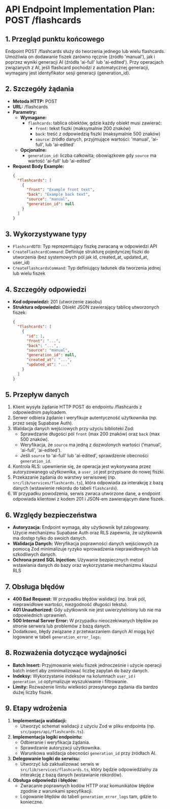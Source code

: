 # API Endpoint Implementation Plan: POST /flashcards

## 1. Przegląd punktu końcowego

Endpoint POST /flashcards służy do tworzenia jednego lub wielu flashcards. Umożliwia on dodawanie fiszek zarówno ręcznie (źródło 'manual'), jak i poprzez wyniki generacji AI (źródła 'ai-full' lub 'ai-edited'). Przy operacjach związanych z AI, jeśli flashcard pochodzi z automatycznej generacji, wymagany jest identyfikator sesji generacji (generation_id).

## 2. Szczegóły żądania

- **Metoda HTTP:** POST
- **URL:** /flashcards
- **Parametry:**
  - **Wymagane:**
    - `flashcards`: tablica obiektów, gdzie każdy obiekt musi zawierać:
      - `front`: tekst fiszki (maksymalnie 200 znaków)
      - `back`: treść z odpowiedzią fiszki (maksymalnie 500 znaków)
      - `source`: źródło danych, przyjmujące wartości: 'manual', 'ai-full', lub 'ai-edited'
  - **Opcjonalne:**
    - `generation_id`: liczba całkowita; obowiązkowe gdy `source` ma wartość 'ai-full' lub 'ai-edited'
- **Request Body Example:**
  ```json
  {
    "flashcards": [
      {
        "front": "Example front text",
        "back": "Example back text",
        "source": "manual",
        "generation_id": null
      }
    ]
  }
  ```

## 3. Wykorzystywane typy

- `FlashcardDTO`: Typ reprezentujący fiszkę zwracaną w odpowiedzi API
- `CreateFlashcardCommand`: Definiuje strukturę pojedynczej fiszki do utworzenia (bez systemowych pól jak id, created_at, updated_at, user_id)
- `CreateFlashcardsCommand`: Typ definiujący ładunek dla tworzenia jednej lub wielu fiszek

## 4. Szczegóły odpowiedzi

- **Kod odpowiedzi:** 201 (utworzenie zasobu)
- **Struktura odpowiedzi:** Obiekt JSON zawierający tablicę utworzonych fiszek:
  ```json
  {
    "flashcards": [
      {
        "id": 1,
        "front": "...",
        "back": "...",
        "source": "manual",
        "generation_id": null,
        "created_at": "...",
        "updated_at": "..."
      }
    ]
  }
  ```

## 5. Przepływ danych

1. Klient wysyła żądanie HTTP POST do endpointu /flashcards z odpowiednim payloadem.
2. Serwer odbiera żądanie i weryfikuje autentyczność użytkownika (np. przez sesję Supabase Auth).
3. Walidacja danych wejściowych przy użyciu biblioteki Zod:
   - Sprawdzanie długości pól `front` (max 200 znaków) oraz `back` (max 500 znaków).
   - Weryfikacja, że `source` ma jedną z dozwolonych wartości ('manual', 'ai-full', 'ai-edited').
   - Jeśli `source` to 'ai-full' lub 'ai-edited', sprawdzenie obecności `generation_id`.
4. Kontrola RLS: upewnienie się, że operacja jest wykonywana przez autoryzowanego użytkownika, a `user_id` jest przypisane do nowej fiszki.
5. Przekazanie żądania do warstwy serwisowej (np. `src/lib/services/flashcards.ts`), która odpowiada za interakcję z bazą danych (wstawienie rekordu do tabeli `flashcards`).
6. W przypadku powodzenia, serwis zwraca utworzone dane, a endpoint odpowiada klientowi z kodem 201 i JSON-em zawierającym dane fiszek.

## 6. Względy bezpieczeństwa

- **Autoryzacja:** Endpoint wymaga, aby użytkownik był zalogowany. Użycie mechanizmu Supabase Auth oraz RLS zapewnia, że użytkownik ma dostęp tylko do swoich danych.
- **Walidacja Danych:** Weryfikacja poprawności danych wejściowych za pomocą Zod minimalizuje ryzyko wprowadzenia nieprawidłowych lub szkodliwych danych.
- **Ochrona przed SQL Injection:** Używanie bezpiecznych metod wstawiania danych do bazy oraz wykorzystanie mechanizmu klauzul RLS

## 7. Obsługa błędów

- **400 Bad Request:** W przypadku błędów walidacji (np. brak pól, nieprawidłowe wartości, niezgodność długości tekstu).
- **401 Unauthorized:** Gdy użytkownik nie jest uwierzytelniony lub nie ma odpowiednich uprawnień.
- **500 Internal Server Error:** W przypadku nieoczekiwanych błędów po stronie serwera lub problemów z bazą danych.
- Dodatkowo, błędy związane z przetwarzaniem danych AI mogą być logowane w tabeli `generation_error_logs`.

## 8. Rozważenia dotyczące wydajności

- **Batch Insert:** Przyjmowanie wielu fiszek jednocześnie i użycie operacji batch insert aby zminimalizować liczbę zapytań do bazy danych.
- **Indeksy:** Wykorzystanie indeksów na kolumnach `user_id` i `generation_id` optymalizuje wyszukiwanie i filtrowanie.
- **Limity:** Rozważenie limitu wielkości przesyłanego żądania dla bardzo dużej liczby fiszek.

## 9. Etapy wdrożenia

1. **Implementacja walidacji:**
   - Utworzyć schemat walidacji z użyciu Zod w pliku endpointa (np. `src/pages/api/flashcards.ts`).
2. **Implementacja logiki endpointu:**
   - Odbieranie i weryfikacja żądania.
   - Sprawdzanie autoryzacji użytkownika.
   - Warunkowa walidacja obecności `generation_id` przy źródłach AI.
3. **Delegowanie logiki do serwisu:**
   - Utworzyć lub zaktualizować serwis w `src/lib/services/flashcards.ts`, który będzie odpowiedzialny za interakcję z bazą danych (wstawianie rekordów).
4. **Obsługa odpowiedzi i błędów:**
   - Zwracanie poprawnych kodów HTTP oraz komunikatów błędów zgodnie z warunkami specyfikacji.
   - Logowanie błędów do tabeli `generation_error_logs` tam, gdzie to konieczne.
